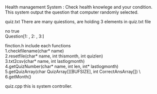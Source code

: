Health management System : Check health knowlege and your condition. \
This system output the question that computer randomly selected.

quiz.txt
There are many quiestions, are holding 3 elements in quiz.txt file

no true \
Question[1: , 2: , 3:]

finction.h
include each functions \
1.checkfilename(char* name) \
2.resetfile(char* name, int thismonth, int quizlen) \
3.txt2csv(char* name, int lastlogmonth) \
4.getQuizNumber(char* name, int len, int* lastlogmonth) \
5.getQuizArray(char QuizArray[][BUFSIZE], int CorrectAnsArray[]) \ 
6.getMonth()


quiz.cpp
this is system controller.
